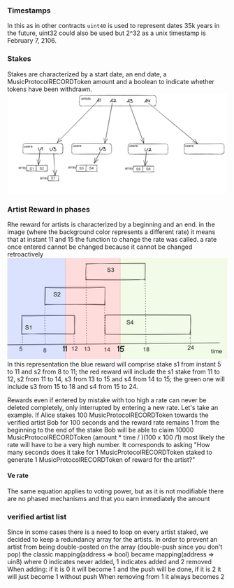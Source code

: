 ### Timestamps

In this as in other contracts `uint40` is used to represent dates 35k years in the future, uint32 could also be used but 2^32 as a unix timestamp is February 7, 2106.

### Stakes

Stakes are characterized by a start date, an end date, a MusicProtocolRECORDToken amount and a boolean to indicate whether tokens have been withdrawn.
![image](./../data/_stake%20mapping.png)

### Artist Reward in phases

Rhe reward for artists is characterized by a beginning and an end. in the image (where the background color represents a different rate) it means that at instant 11 and 15 the function to change the rate was called. a rate once entered cannot be changed because it cannot be changed retroactively
![image](./../data/reward%20phase.png)
In this representation the blue reward will comprise stake s1 from instant 5 to 11 and s2 from 8 to 11;
the red reward will include the s1 stake from 11 to 12, s2 from 11 to 14, s3 from 13 to 15 and s4 from 14 to 15;
the green one will include s3 from 15 to 18 and s4 from 15 to 24.

Rewards even if entered by mistake with too high a rate can never be deleted completely, only interrupted by entering a new rate.
Let's take an example. If Alice stakes 100 MusicProtocolRECORDToken towards the verified artist Bob for 100 seconds and the reward rate remains 1 from the beginning to the end of the stake Bob will be able to claim 10000 MusicProtocolRECORDToken (amount \* time / )(100 x 100 /1) most likely the rate will have to be a very high number. It corresponds to asking "How many seconds does it take for 1 MusicProtocolRECORDToken staked to generate 1 MusicProtocolRECORDToken of reward for the artist?"

#### Ve rate

The same equation applies to voting power, but as it is not modifiable there are no phased mechanisms and that you earn immediately the amount

### verified artist list

Since in some cases there is a need to loop on every artist staked, we decided to keep a redundancy array for the artists. In order to prevent an artist from being double-posted on the array (double-push since you don't pop) the classic mapping(address => bool) became mapping(address => uin8)
where 0 indicates never added, 1 indicates added and 2 removed
When adding: if it is 0 it will become 1 and the push will be done, if it is 2 it will just become 1 without push
When removing from 1 it always becomes 2
